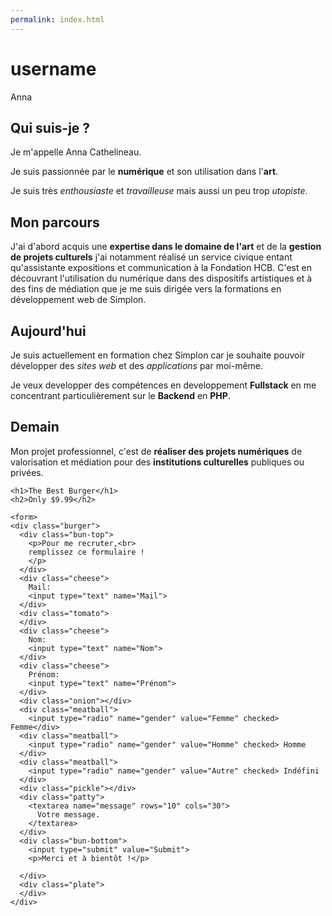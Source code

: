 ```yaml
---
permalink: index.html
---
```



# username 
Anna

## Qui suis-je ?

Je m'appelle Anna Cathelineau.

Je suis passionnée par le **numérique** et son utilisation dans l'**art**.

Je suis très *enthousiaste* et *travailleuse* mais aussi un peu trop *utopiste*.

## Mon parcours

J'ai d'abord acquis une **expertise dans le domaine de l'art** et de la **gestion de projets culturels** j'ai notamment réalisé un service civique entant qu'assistante expositions et communication à la Fondation HCB. C'est en découvrant l'utilisation du numérique dans des dispositifs artistiques et à des fins de médiation que je me suis dirigée vers la formations en développement web de Simplon.

## Aujourd'hui

Je suis actuellement en formation chez Simplon car je souhaite pouvoir développer des *sites web* et des *applications* par moi-même.

Je veux developper des compétences en developpement **Fullstack** en me concentrant particulièrement sur le **Backend** en **PHP**.

## Demain

Mon projet professionnel, c'est de **réaliser des projets numériques** de valorisation et médiation pour des **institutions culturelles** publiques ou privées.
  
<head>
    <link href="style.css" rel="stylesheet" style="text/css">
    <link href="style2.css" rel="stylesheet" style="text/css">
  </head>

<body>
    
    <h1>The Best Burger</h1>
    <h2>Only $9.99</h2>

    <form>
    <div class="burger">
      <div class="bun-top">
        <p>Pour me recruter,<br>
        remplissez ce formulaire !
        </p>
      </div>
      <div class="cheese">
        Mail:
        <input type="text" name="Mail">
      </div>
      <div class="tomato">
      </div>
      <div class="cheese">
        Nom:
        <input type="text" name="Nom">
      </div>
      <div class="cheese">
        Prénom:
        <input type="text" name="Prénom">
      </div>
      <div class="onion"></div>
      <div class="meatball">
        <input type="radio" name="gender" value="Femme" checked> Femme</div>
      <div class="meatball">
        <input type="radio" name="gender" value="Homme" checked> Homme
      </div>
      <div class="meatball">
        <input type="radio" name="gender" value="Autre" checked> Indéfini
      </div>
      <div class="pickle"></div>
      <div class="patty">
        <textarea name="message" rows="10" cols="30">
          Votre message.
        </textarea> 
      </div>
      <div class="bun-bottom">
        <input type="submit" value="Submit">
        <p>Merci et à bientôt !</p>

      </div>
      <div class="plate">
      </div>
    </div>
  
  </body>




